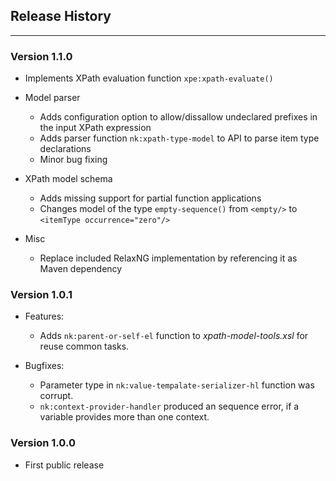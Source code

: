## Release History
-------------------------------

### Version 1.1.0

* Implements XPath evaluation function `xpe:xpath-evaluate()`

* Model parser
    * Adds configuration option to allow/dissallow undeclared prefixes in the input XPath expression
    * Adds parser function `nk:xpath-type-model` to API to parse item type declarations 
    * Minor bug fixing

* XPath model schema
    * Adds missing support for partial function applications
    * Changes model of the type `empty-sequence()` from `<empty/>` to `<itemType occurrence="zero"/>`

* Misc
    * Replace included RelaxNG implementation by referencing it as Maven dependency  

### Version 1.0.1

* Features:
    * Adds `nk:parent-or-self-el` function to *xpath-model-tools.xsl* for reuse common tasks.

* Bugfixes:
    * Parameter type in `nk:value-tempalate-serializer-hl` function was corrupt.
    * `nk:context-provider-handler` produced an sequence error, if a variable provides more than one context.

### Version 1.0.0

* First public release
